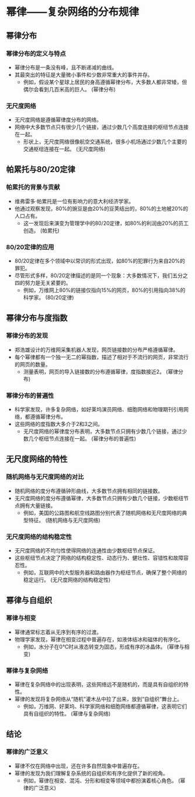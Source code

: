# 幂律——复杂网络的分布规律

## 幂律分布

### 幂律分布的定义与特点
* 幂律分布是一条没有峰，且不断递减的曲线。
* 其最突出的特征是大量微小事件和少数非常重大的事件并存。
  * 例如，假设某个星球上居民的身高遵循幂律分布，大多数人都非常矮，但偶尔会看到几百米高的巨人。
(幂律分布)

### 无尺度网络
* 无尺度网络是遵循幂律度分布的网络。
* 网络中大多数节点只有很少几个链接，通过少数几个高度连接的枢纽节点连接在一起。
  * 形状上，无尺度网络很像航空交通系统，很多小机场通过少数几个主要的交通枢纽连接在一起。
(无尺度网络)

## 帕累托与80/20定律

### 帕累托的背景与贡献
* 维弗雷多·帕累托是一位有影响力的意大利经济学家。
* 他通过观察发现，80%的豌豆是由20%的豆荚结出的，80%的土地被20%的人口占有。
  * 这一发现后来演变为管理学中的80/20定律，如80%的利润由20%的员工创造。
(帕累托)

### 80/20定律的应用
* 80/20定律在多个领域中以常识的形式出现，如80%的犯罪行为来自20%的罪犯。
* 尽管形式多样，80/20定律描述的是同一个现象：大多数情况下，我们五分之四的努力是无关紧要的。
  * 例如，万维网上80%的链接仅指向15%的网页，80%的引用指向38%的科学家。
(80/20定律)

## 幂律分布与度指数

### 幂律分布的发现
* 郑浩雄设计的万维网采集机器人发现，网页链接数的分布严格遵循幂律。
* 每个幂律都有一个独一无二的幂指数，描述了相对于不流行的网页，非常流行的网页的数量。
  * 测量表明，网页的导入链接数的分布遵循幂律，度指数接近2。
(幂律分布)

### 幂律分布的普遍性
* 科学家发现，许多复杂网络，如好莱坞演员网络、细胞网络和物理期刊引用网络，都遵循幂律分布。
* 这些网络的度指数大多介于2和3之间。
  * 无尺度网络的幂律度分布表明，大多数节点只拥有少数几个链接，通过少数几个枢纽节点连接在一起。
(幂律分布的普遍性)

## 无尺度网络的特性

### 随机网络与无尺度网络的对比
* 随机网络的度分布遵循钟形曲线，大多数节点拥有相同的链接数。
* 无尺度网络的度分布遵循幂律，大多数节点只拥有少数几个链接，少数枢纽节点拥有大量链接。
  * 例如，美国的公路图和航空线路图分别代表了随机网络和无尺度网络的典型特征。
(随机网络与无尺度网络)

### 无尺度网络的结构稳定性
* 无尺度网络的不均匀性使得网络的连通性由少数枢纽节点保证。
* 这些枢纽节点决定了网络的结构稳定性、动态行为、健壮性、容错性和故障容忍性。
  * 例如，互联网中的大型服务器和路由器作为枢纽节点，确保了整个网络的稳定运行。
(无尺度网络的结构稳定性)

## 幂律与自组织

### 幂律与相变
* 幂律通常标志着从无序到有序的过渡。
* 物理学家发现，幂律在相变过程中普遍存在，如液体结冰和磁体的有序化。
  * 例如，水分子在0℃时从液态转变为固态，形成有序的冰晶体。
(幂律与相变)

### 幂律与复杂网络
* 幂律在复杂网络中的出现表明，这些网络远不是随机的，而是具有自组织的特性。
* 幂律的发现将复杂网络从“随机”灌木丛中拉了出来，放到“自组织”舞台上。
  * 例如，万维网、好莱坞、科学家网络和细胞网络都遵循幂律，这表明它们具有自组织的特性。
(幂律与复杂网络)

## 结论

### 幂律的广泛意义
* 幂律不仅在网络中出现，还在许多自然现象中普遍存在。
* 幂律的发现为我们理解复杂系统的自组织和有序化提供了新的视角。
  * 例如，幂律在相变、混沌、分形和相变等领域中都扮演着核心角色。
(幂律的广泛意义)
